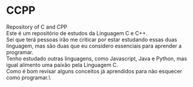 # CCPP
Repository of C and CPP\
Este é um repositório de estudos da Linguagem C e C++.\
Sei que terá pessoas irão me criticar por estar estudando essas duas linguagem, mas são duas que eu considero essenciais para aprender a programar.\
Tenho estudado outras linguagens, como Javascript, Java e Python, mas igual alimento uma paixão pela Linguagem C.\
Como é bom revisar alguns conceitos já aprendidos para não esquecer como programar.\

